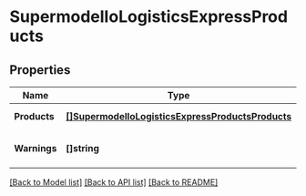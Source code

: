 # SupermodelIoLogisticsExpressProducts

## Properties
Name | Type | Description | Notes
------------ | ------------- | ------------- | -------------
**Products** | [**[]SupermodelIoLogisticsExpressProductsProducts**](supermodelIoLogisticsExpressProducts_products.md) |  | [default to null]
**Warnings** | **[]string** |  | [optional] [default to null]

[[Back to Model list]](../README.md#documentation-for-models) [[Back to API list]](../README.md#documentation-for-api-endpoints) [[Back to README]](../README.md)


